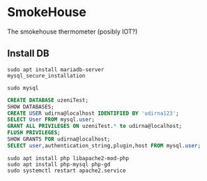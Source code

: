 # SmokeHouse

The smokehouse thermometer (posibly IOT?)

## Install DB ##

```
sudo apt install mariadb-server
mysql_secure_installation

sudo mysql
```

```sql
CREATE DATABASE uzeniTest;
SHOW DATABASES;
CREATE USER udirna@localhost IDENTIFIED BY 'udirna123';
SELECT User FROM mysql.user;
GRANT ALL PRIVILEGES ON uzeniTest.* to udirna@localhost;
FLUSH PRIVILEGES;
SHOW GRANTS FOR udirna@localhost;
SELECT user,authentication_string,plugin,host FROM mysql.user;
```

```
sudo apt install php libapache2-mod-php
sudo apt install php-mysql php-gd
sudo systemctl restart apache2.service
```
